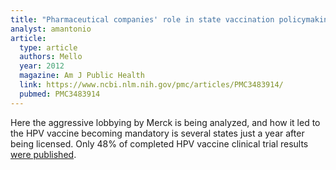 ```yaml
---
title: "Pharmaceutical companies' role in state vaccination policymaking: the case of human papillomavirus vaccination"
analyst: amantonio
article:
  type: article
  authors: Mello
  year: 2012
  magazine: Am J Public Health
  link: https://www.ncbi.nlm.nih.gov/pmc/articles/PMC3483914/
  pubmed: PMC3483914
---
```


Here the aggressive lobbying by Merck is being analyzed, and how it led to the HPV vaccine becoming mandatory is several states just a year after being licensed.
Only 48% of completed HPV vaccine clinical trial results [were published](https://www.ncbi.nlm.nih.gov/pubmed/29347995).
